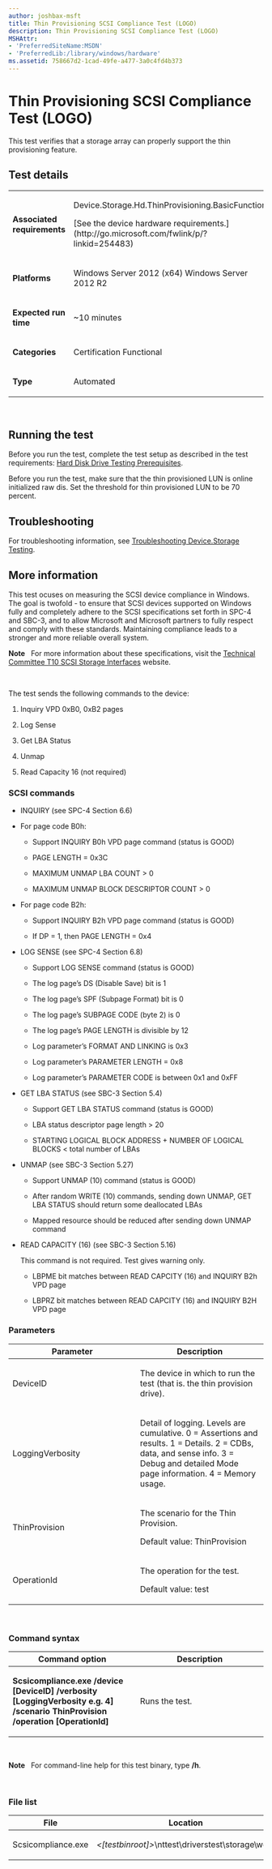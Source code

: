 ```yaml
---
author: joshbax-msft
title: Thin Provisioning SCSI Compliance Test (LOGO)
description: Thin Provisioning SCSI Compliance Test (LOGO)
MSHAttr:
- 'PreferredSiteName:MSDN'
- 'PreferredLib:/library/windows/hardware'
ms.assetid: 758667d2-1cad-49fe-a477-3a0c4fd4b373
---
```


# Thin Provisioning SCSI Compliance Test (LOGO)


This test verifies that a storage array can properly support the thin provisioning feature.

## Test details


<table>
<colgroup>
<col width="50%" />
<col width="50%" />
</colgroup>
<tbody>
<tr class="odd">
<td><p><strong>Associated requirements</strong></p></td>
<td><p>Device.Storage.Hd.ThinProvisioning.BasicFunction</p>
<p>[See the device hardware requirements.](http://go.microsoft.com/fwlink/p/?linkid=254483)</p></td>
</tr>
<tr class="even">
<td><p><strong>Platforms</strong></p></td>
<td><p>Windows Server 2012 (x64) Windows Server 2012 R2</p></td>
</tr>
<tr class="odd">
<td><p><strong>Expected run time</strong></p></td>
<td><p>~10 minutes</p></td>
</tr>
<tr class="even">
<td><p><strong>Categories</strong></p></td>
<td><p>Certification Functional</p></td>
</tr>
<tr class="odd">
<td><p><strong>Type</strong></p></td>
<td><p>Automated</p></td>
</tr>
</tbody>
</table>

 

## Running the test


Before you run the test, complete the test setup as described in the test requirements: [Hard Disk Drive Testing Prerequisites](hard-disk-drive-testing-prerequisites.md).

Before you run the test, make sure that the thin provisioned LUN is online initialized raw dis. Set the threshold for thin provisioned LUN to be 70 percent.

## Troubleshooting


For troubleshooting information, see [Troubleshooting Device.Storage Testing](troubleshooting-devicestorage-testing.md).

## More information


This test ocuses on measuring the SCSI device compliance in Windows. The goal is twofold - to ensure that SCSI devices supported on Windows fully and completely adhere to the SCSI specifications set forth in SPC-4 and SBC-3, and to allow Microsoft and Microsoft partners to fully respect and comply with these standards. Maintaining compliance leads to a stronger and more reliable overall system.

**Note**  
For more information about these specifications, visit the [Technical Committee T10 SCSI Storage Interfaces](http://go.microsoft.com/fwlink/?LinkId=237712) website.

 

The test sends the following commands to the device:

1.  Inquiry VPD 0xB0, 0xB2 pages

2.  Log Sense

3.  Get LBA Status

4.  Unmap

5.  Read Capacity 16 (not required)

### SCSI commands

-   INQUIRY (see SPC-4 Section 6.6)

-   For page code B0h:

    -   Support INQUIRY B0h VPD page command (status is GOOD)

    -   PAGE LENGTH = 0x3C

    -   MAXIMUM UNMAP LBA COUNT &gt; 0

    -   MAXIMUM UNMAP BLOCK DESCRIPTOR COUNT &gt; 0

-   For page code B2h:

    -   Support INQUIRY B2h VPD page command (status is GOOD)

    -   If DP = 1, then PAGE LENGTH = 0x4

-   LOG SENSE (see SPC-4 Section 6.8)

    -   Support LOG SENSE command (status is GOOD)

    -   The log page’s DS (Disable Save) bit is 1

    -   The log page’s SPF (Subpage Format) bit is 0

    -   The log page’s SUBPAGE CODE (byte 2) is 0

    -   The log page’s PAGE LENGTH is divisible by 12

    -   Log parameter’s FORMAT AND LINKING is 0x3

    -   Log parameter’s PARAMETER LENGTH = 0x8

    -   Log parameter’s PARAMETER CODE is between 0x1 and 0xFF

-   GET LBA STATUS (see SBC-3 Section 5.4)

    -   Support GET LBA STATUS command (status is GOOD)

    -   LBA status descriptor page length &gt; 20

    -   STARTING LOGICAL BLOCK ADDRESS + NUMBER OF LOGICAL BLOCKS &lt; total number of LBAs

-   UNMAP (see SBC-3 Section 5.27)

    -   Support UNMAP (10) command (status is GOOD)

    -   After random WRITE (10) commands, sending down UNMAP, GET LBA STATUS should return some deallocated LBAs

    -   Mapped resource should be reduced after sending down UNMAP command

-   READ CAPACITY (16) (see SBC-3 Section 5.16)

    This command is not required. Test gives warning only.

    -   LBPME bit matches between READ CAPCITY (16) and INQUIRY B2h VPD page

    -   LBPRZ bit matches between READ CAPCITY (16) and INQUIRY B2H VPD page

### Parameters

<table>
<colgroup>
<col width="50%" />
<col width="50%" />
</colgroup>
<thead>
<tr class="header">
<th>Parameter</th>
<th>Description</th>
</tr>
</thead>
<tbody>
<tr class="odd">
<td><p>DeviceID</p></td>
<td><p>The device in which to run the test (that is. the thin provision drive).</p></td>
</tr>
<tr class="even">
<td><p>LoggingVerbosity</p></td>
<td><p>Detail of logging. Levels are cumulative. 0 = Assertions and results. 1 = Details. 2 = CDBs, data, and sense info. 3 = Debug and detailed Mode page information. 4 = Memory usage.</p></td>
</tr>
<tr class="odd">
<td><p>ThinProvision</p></td>
<td><p>The scenario for the Thin Provision.</p>
<p>Default value: ThinProvision</p></td>
</tr>
<tr class="even">
<td><p>OperationId</p></td>
<td><p>The operation for the test.</p>
<p>Default value: test</p></td>
</tr>
</tbody>
</table>

 

### Command syntax

<table>
<colgroup>
<col width="50%" />
<col width="50%" />
</colgroup>
<thead>
<tr class="header">
<th>Command option</th>
<th>Description</th>
</tr>
</thead>
<tbody>
<tr class="odd">
<td><p><strong>Scsicompliance.exe /device [DeviceID] /verbosity [LoggingVerbosity e.g. 4] /scenario ThinProvision /operation [OperationId]</strong></p></td>
<td><p>Runs the test.</p></td>
</tr>
</tbody>
</table>

 

**Note**  
For command-line help for this test binary, type **/h**.

 

### File list

<table>
<colgroup>
<col width="50%" />
<col width="50%" />
</colgroup>
<thead>
<tr class="header">
<th>File</th>
<th>Location</th>
</tr>
</thead>
<tbody>
<tr class="odd">
<td><p>Scsicompliance.exe</p></td>
<td><p><em>&lt;[testbinroot]&gt;</em>\nttest\driverstest\storage\wdk\</p></td>
</tr>
</tbody>
</table>

 

 

 






